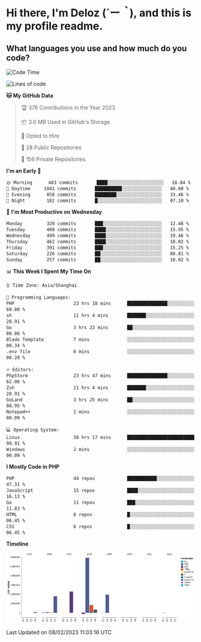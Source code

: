 # **Hi there, I'm Deloz (*´ー｀*), and this is my profile readme.**
<!--  [![Profile views](https://gpvc.arturio.dev/dank-del)](https://github.com/dank-del) -->
## **What languages you use and how much do you code?**

<!--START_SECTION:waka-->
![Code Time](http://img.shields.io/badge/Code%20Time-798%20hrs%201%20min-blue)

![Lines of code](https://img.shields.io/badge/From%20Hello%20World%20I%27ve%20Written-13%20Million%20lines%20of%20code-blue)

**🐱 My GitHub Data** 

> 🏆 376 Contributions in the Year 2023
 > 
> 📦 3.0 MB Used in GitHub's Storage 
 > 
> 💼 Opted to Hire
 > 
> 📜 28 Public Repositories 
 > 
> 🔑 156 Private Repositories  
 > 
**I'm an Early 🐤** 

```text
🌞 Morning      483 commits       ████░░░░░░░░░░░░░░░░░░░░░   18.84 % 
🌆 Daytime     1041 commits       ██████████░░░░░░░░░░░░░░░   40.60 % 
🌃 Evening      858 commits       ████████░░░░░░░░░░░░░░░░░   33.46 % 
🌙 Night        182 commits       █░░░░░░░░░░░░░░░░░░░░░░░░   07.10 % 

```
📅 **I'm Most Productive on Wednesday** 

```text
Monday         320 commits       ███░░░░░░░░░░░░░░░░░░░░░░   12.48 % 
Tuesday        409 commits       ████░░░░░░░░░░░░░░░░░░░░░   15.95 % 
Wednesday      499 commits       ████░░░░░░░░░░░░░░░░░░░░░   19.46 % 
Thursday       462 commits       ████░░░░░░░░░░░░░░░░░░░░░   18.02 % 
Friday         391 commits       ███░░░░░░░░░░░░░░░░░░░░░░   15.25 % 
Saturday       226 commits       ██░░░░░░░░░░░░░░░░░░░░░░░   08.81 % 
Sunday         257 commits       ██░░░░░░░░░░░░░░░░░░░░░░░   10.02 % 

```


📊 **This Week I Spent My Time On** 

```text
⌚︎ Time Zone: Asia/Shanghai

💬 Programming Languages: 
PHP                      23 hrs 18 mins      ███████████████░░░░░░░░░░   60.80 % 
sh                       11 hrs 4 mins       ███████░░░░░░░░░░░░░░░░░░   28.91 % 
Go                       3 hrs 23 mins       ██░░░░░░░░░░░░░░░░░░░░░░░   08.86 % 
Blade Template           7 mins              ░░░░░░░░░░░░░░░░░░░░░░░░░   00.34 % 
.env file                6 mins              ░░░░░░░░░░░░░░░░░░░░░░░░░   00.28 % 

🔥 Editors: 
PhpStorm                 23 hrs 47 mins      ███████████████░░░░░░░░░░   62.06 % 
Zsh                      11 hrs 4 mins       ███████░░░░░░░░░░░░░░░░░░   28.91 % 
GoLand                   3 hrs 25 mins       ██░░░░░░░░░░░░░░░░░░░░░░░   08.95 % 
Notepad++                2 mins              ░░░░░░░░░░░░░░░░░░░░░░░░░   00.09 % 

💻 Operating System: 
Linux                    38 hrs 17 mins      █████████████████████████   99.91 % 
Windows                  2 mins              ░░░░░░░░░░░░░░░░░░░░░░░░░   00.09 % 

```

**I Mostly Code in PHP** 

```text
PHP                      44 repos            ███████████░░░░░░░░░░░░░░   47.31 % 
JavaScript               15 repos            ████░░░░░░░░░░░░░░░░░░░░░   16.13 % 
Go                       11 repos            ███░░░░░░░░░░░░░░░░░░░░░░   11.83 % 
HTML                     6 repos             █░░░░░░░░░░░░░░░░░░░░░░░░   06.45 % 
CSS                      6 repos             █░░░░░░░░░░░░░░░░░░░░░░░░   06.45 % 

```


**Timeline**

![Chart not found](https://raw.githubusercontent.com/deloz/deloz/main/charts/bar_graph.png) 


 Last Updated on 08/02/2023 11:03:16 UTC
<!--END_SECTION:waka-->
